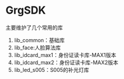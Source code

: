 # GrgSDK

主要维护了几个常用的库

 1. lib_common：基础库
 2. lib_face:人脸算法库
 3. lib_idcard_max1：身份证读卡库-MAX1版本
 4. lib_idcard_max2：身份证读卡库-MAX2版本
 5. lib_led_s005：S005的补光灯库
 

